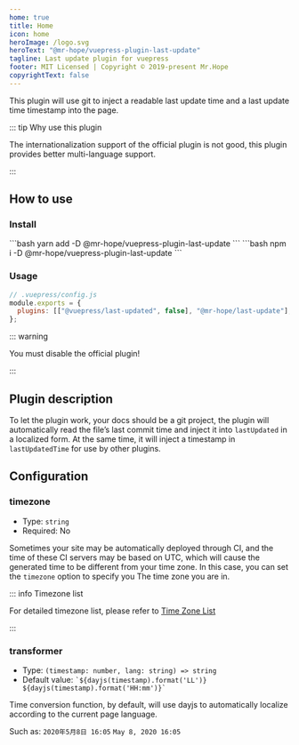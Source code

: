 ```yaml
---
home: true
title: Home
icon: home
heroImage: /logo.svg
heroText: "@mr-hope/vuepress-plugin-last-update"
tagline: Last update plugin for vuepress
footer: MIT Licensed | Copyright © 2019-present Mr.Hope
copyrightText: false
---
```


This plugin will use git to inject a readable last update time and a last update time timestamp into the page.

::: tip Why use this plugin

The internationalization support of the official plugin is not good, this plugin provides better multi-language support.

:::

## How to use

### Install

<CodeGroup>
<CodeGroupItem title="yarn">
```bash
yarn add -D @mr-hope/vuepress-plugin-last-update
```
</CodeGroupItem>

<CodeGroupItem title="npm">
```bash
npm i -D @mr-hope/vuepress-plugin-last-update
```
</CodeGroupItem>
</CodeGroup>

### Usage

```js
// .vuepress/config.js
module.exports = {
  plugins: [["@vuepress/last-updated", false], "@mr-hope/last-update"],
};
```

::: warning

You must disable the official plugin!

:::

## Plugin description

To let the plugin work, your docs should be a git project, the plugin will automatically read the file’s last commit time and inject it into `lastUpdated` in a localized form. At the same time, it will inject a timestamp in `lastUpdatedTime` for use by other plugins.

## Configuration

### timezone

- Type: `string`
- Required: No

Sometimes your site may be automatically deployed through CI, and the time of these CI servers may be based on UTC, which will cause the generated time to be different from your time zone. In this case, you can set the `timezone` option to specify you The time zone you are in.

::: info Timezone list

For detailed timezone list, please refer to [Time Zone List](https://www.zeitverschiebung.net/cn/all-time-zones.html)

:::

### transformer

- Type: `(timestamp: number, lang: string) => string`
- Default value: `` `${dayjs(timestamp).format('LL')} ${dayjs(timestamp).format('HH:mm')}` ``

Time conversion function, by default, will use dayjs to automatically localize according to the current page language.

Such as: `2020年5月8日 16:05` `May 8, 2020 16:05`
